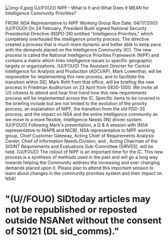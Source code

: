 ![img-0.jpeg](img-0.jpeg)
(U//FOUO) NIPF--What Is It and What Does It MEAN for Intelligence Community Priorities?

FROM:
NSA Representative to NIPF Working Group
Run Date: 04/17/2003
(U//FOUO) On 24 February, President Bush signed National Security Presidential Directive (NSPD-26) entitled "Intelligence Priorities," which completely overhauled the intelligence priority process. The directive created a process that is much more dynamic and better able to keep pace with the demands placed on the Intelligence Community (IC). The new process is called the National Intelligence Priorities Framework (NIPF) and contains a matrix which links intelligence issues to specific geographic targets or organizations.
(U//FOUO) The Assistant Director for Central Intelligence for Analysis and Production (ADCI/AP), Mark Lowenthal, will be responsible for implementing this new process, and to facilitate the transition within SID, Mark Roth from that office, will be briefing the new process in Friedman Auditorium on 23 April from 0830-1000. We invite all US citizens to attend and hear first-hand how this new requirements process will be implemented across the IC. Specific items to be covered in the briefing include but are not limited to the evolution of the priority process, an explanation of NIPF, the transition from the old PDD-35 process, and the impact on NSA and the entire intelligence community as we move to a more flexible, Intelligence Needs (IN) driven system.
(U//FOUO) Following Mark's presentation, a Q \& A session with (NSA representative to NIAPB and NICB), NSA representative to NIPF working group, Chief Customer Gateway, Acting Chief of Requirements Analysis Center, Chief of Information Needs Division, and , Acting Chairman of the SIGINT Requirements and Evaluations Sub-Committee (SIRVES), will be held.
(U//FOUO) The rollout of NIPF is an important time for the IC. This new process is a synthesis of methods used in the past and will go a long way towards helping the Community address the increasing and ever changing demands placed upon it. Please plan to attend this important session to learn about changes in the community priorities system and their impact on NSA!

# "(U//FOUO) SIDtoday articles may not be republished or reposted outside NSANet without the consent of S0121 (DL sid_comms)."
